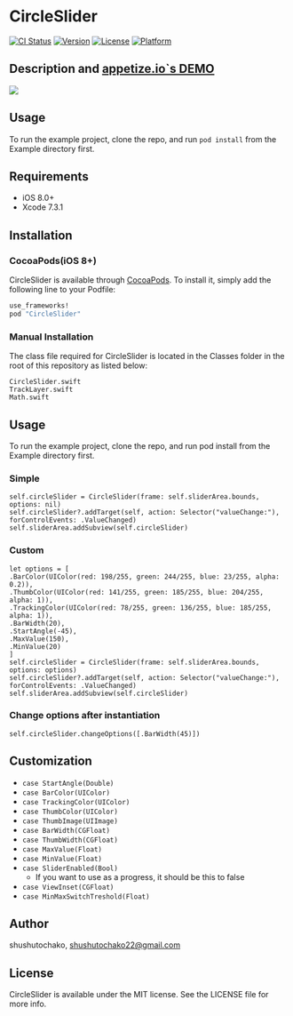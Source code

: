# CircleSlider

[![CI Status](http://img.shields.io/travis/shushutochako/CircleSlider.svg?style=flat)](https://travis-ci.org/shushutochako/CircleSlider)
[![Version](https://img.shields.io/cocoapods/v/CircleSlider.svg?style=flat)](http://cocoapods.org/pods/CircleSlider)
[![License](https://img.shields.io/cocoapods/l/CircleSlider.svg?style=flat)](http://cocoapods.org/pods/CircleSlider)
[![Platform](https://img.shields.io/cocoapods/p/CircleSlider.svg?style=flat)](http://cocoapods.org/pods/CircleSlider)

## Description and [appetize.io`s DEMO](https://appetize.io/app/mf8uu1ktc0r83tz4v2kzzumygm)
![](https://github.com/shushutochako/CircleSlider/blob/master/ScreenShots/Screenshot.gif)

## Usage

To run the example project, clone the repo, and run `pod install` from the Example directory first.

## Requirements
- iOS 8.0+
- Xcode 7.3.1

## Installation

### CocoaPods(iOS 8+)
CircleSlider is available through [CocoaPods](http://cocoapods.org). To install
it, simply add the following line to your Podfile:

```ruby
use_frameworks!
pod "CircleSlider"
```

### Manual Installation
The class file required for CircleSlider is located in the Classes folder in the root of this repository as listed below:
```
CircleSlider.swift
TrackLayer.swift
Math.swift
```

## Usage
To run the example project, clone the repo, and run pod install from the Example directory first.

### Simple
```
self.circleSlider = CircleSlider(frame: self.sliderArea.bounds, options: nil)
self.circleSlider?.addTarget(self, action: Selector("valueChange:"), forControlEvents: .ValueChanged)
self.sliderArea.addSubview(self.circleSlider)
```

### Custom
```
let options = [
.BarColor(UIColor(red: 198/255, green: 244/255, blue: 23/255, alpha: 0.2)),
.ThumbColor(UIColor(red: 141/255, green: 185/255, blue: 204/255, alpha: 1)),
.TrackingColor(UIColor(red: 78/255, green: 136/255, blue: 185/255, alpha: 1)),
.BarWidth(20),
.StartAngle(-45),
.MaxValue(150),
.MinValue(20)
]
self.circleSlider = CircleSlider(frame: self.sliderArea.bounds, options: options)
self.circleSlider?.addTarget(self, action: Selector("valueChange:"), forControlEvents: .ValueChanged)
self.sliderArea.addSubview(self.circleSlider)

```

### Change options after instantiation
```
self.circleSlider.changeOptions([.BarWidth(45)])
```

## Customization
- ``case StartAngle(Double)``
- ``case BarColor(UIColor)``
- ``case TrackingColor(UIColor)``
- ``case ThumbColor(UIColor)``
- ``case ThumbImage(UIImage)``
- ``case BarWidth(CGFloat)``
- ``case ThumbWidth(CGFloat)``
- ``case MaxValue(Float)``
- ``case MinValue(Float)``
- ``case SliderEnabled(Bool) ``
    - If you want to use as a progress, it should be this to false
- ``case ViewInset(CGFloat) ``
- ``case MinMaxSwitchTreshold(Float) ``


## Author
shushutochako, shushutochako22@gmail.com

## License
CircleSlider is available under the MIT license. See the LICENSE file for more info.

